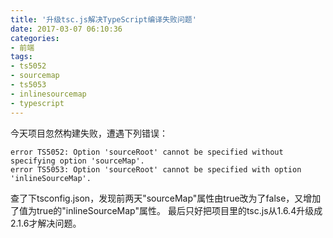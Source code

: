 ```yaml
---
title: '升级tsc.js解决TypeScript编译失败问题'
date: 2017-03-07 06:10:36
categories: 
- 前端
tags: 
- ts5052
- sourcemap
- ts5053
- inlinesourcemap
- typescript
---
```

今天项目忽然构建失败，遭遇下列错误：
```
error TS5052: Option 'sourceRoot' cannot be specified without specifying option 'sourceMap'.
error TS5053: Option 'sourceRoot' cannot be specified with option 'inlineSourceMap'.
```
查了下tsconfig.json，发现前两天"sourceMap"属性由true改为了false，又增加了值为true的"inlineSourceMap"属性。
最后只好把项目里的tsc.js从1.6.4升级成2.1.6才解决问题。